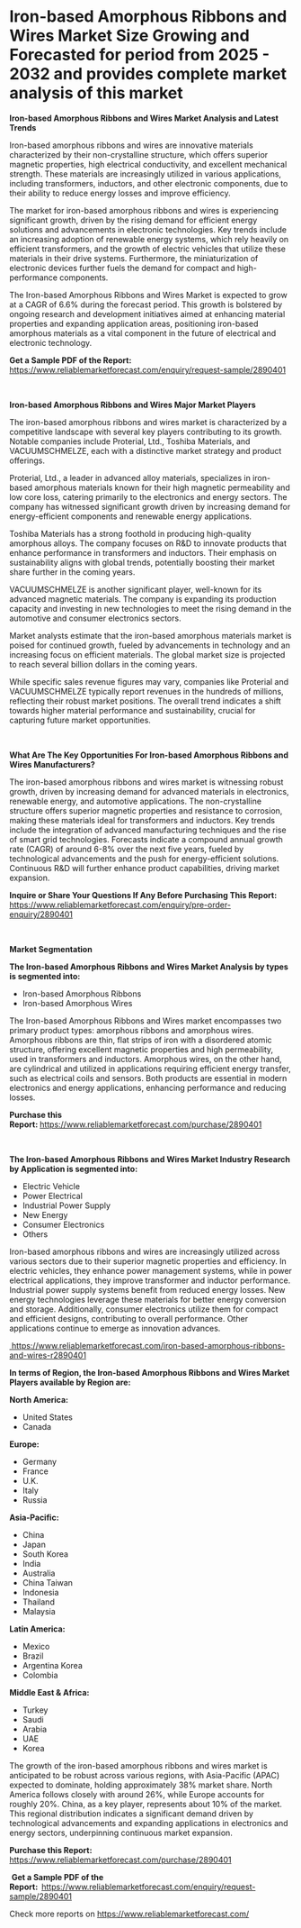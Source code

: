 <p><h1>Iron-based Amorphous Ribbons and Wires Market Size Growing and Forecasted for period from 2025 - 2032 and provides complete market analysis of this market</h1></p><p><strong>Iron-based Amorphous Ribbons and Wires Market Analysis and Latest Trends</strong></p>
<p><p>Iron-based amorphous ribbons and wires are innovative materials characterized by their non-crystalline structure, which offers superior magnetic properties, high electrical conductivity, and excellent mechanical strength. These materials are increasingly utilized in various applications, including transformers, inductors, and other electronic components, due to their ability to reduce energy losses and improve efficiency.</p><p>The market for iron-based amorphous ribbons and wires is experiencing significant growth, driven by the rising demand for efficient energy solutions and advancements in electronic technologies. Key trends include an increasing adoption of renewable energy systems, which rely heavily on efficient transformers, and the growth of electric vehicles that utilize these materials in their drive systems. Furthermore, the miniaturization of electronic devices further fuels the demand for compact and high-performance components.</p><p>The Iron-based Amorphous Ribbons and Wires Market is expected to grow at a CAGR of 6.6% during the forecast period. This growth is bolstered by ongoing research and development initiatives aimed at enhancing material properties and expanding application areas, positioning iron-based amorphous materials as a vital component in the future of electrical and electronic technology.</p></p>
<p><strong>Get a Sample PDF of the Report:&nbsp;</strong> <a href="https://www.reliablemarketforecast.com/enquiry/request-sample/2890401?utm_campaign=3076&utm_medium=2&utm_source=Github&utm_content=ia&utm_term=14032025&utm_id=iron-based-amorphous-ribbons-and-wires">https://www.reliablemarketforecast.com/enquiry/request-sample/2890401</a></p>
<p>&nbsp;</p>
<p><strong>Iron-based Amorphous Ribbons and Wires Major Market Players</strong></p>
<p><p>The iron-based amorphous ribbons and wires market is characterized by a competitive landscape with several key players contributing to its growth. Notable companies include Proterial, Ltd., Toshiba Materials, and VACUUMSCHMELZE, each with a distinctive market strategy and product offerings.</p><p>Proterial, Ltd., a leader in advanced alloy materials, specializes in iron-based amorphous materials known for their high magnetic permeability and low core loss, catering primarily to the electronics and energy sectors. The company has witnessed significant growth driven by increasing demand for energy-efficient components and renewable energy applications.  </p><p>Toshiba Materials has a strong foothold in producing high-quality amorphous alloys. The company focuses on R&D to innovate products that enhance performance in transformers and inductors. Their emphasis on sustainability aligns with global trends, potentially boosting their market share further in the coming years.</p><p>VACUUMSCHMELZE is another significant player, well-known for its advanced magnetic materials. The company is expanding its production capacity and investing in new technologies to meet the rising demand in the automotive and consumer electronics sectors. </p><p>Market analysts estimate that the iron-based amorphous materials market is poised for continued growth, fueled by advancements in technology and an increasing focus on efficient materials. The global market size is projected to reach several billion dollars in the coming years.</p><p>While specific sales revenue figures may vary, companies like Proterial and VACUUMSCHMELZE typically report revenues in the hundreds of millions, reflecting their robust market positions. The overall trend indicates a shift towards higher material performance and sustainability, crucial for capturing future market opportunities.</p></p>
<p>&nbsp;</p>
<p><strong>What Are The Key Opportunities For Iron-based Amorphous Ribbons and Wires Manufacturers?</strong></p>
<p><p>The iron-based amorphous ribbons and wires market is witnessing robust growth, driven by increasing demand for advanced materials in electronics, renewable energy, and automotive applications. The non-crystalline structure offers superior magnetic properties and resistance to corrosion, making these materials ideal for transformers and inductors. Key trends include the integration of advanced manufacturing techniques and the rise of smart grid technologies. Forecasts indicate a compound annual growth rate (CAGR) of around 6-8% over the next five years, fueled by technological advancements and the push for energy-efficient solutions. Continuous R&D will further enhance product capabilities, driving market expansion.</p></p>
<p><strong>Inquire or Share Your Questions If Any Before Purchasing This Report:</strong> <a href="https://www.reliablemarketforecast.com/enquiry/pre-order-enquiry/2890401?utm_campaign=3076&utm_medium=2&utm_source=Github&utm_content=ia&utm_term=14032025&utm_id=iron-based-amorphous-ribbons-and-wires">https://www.reliablemarketforecast.com/enquiry/pre-order-enquiry/2890401</a></p>
<p>&nbsp;</p>
<p><strong>Market Segmentation</strong></p>
<p><strong>The Iron-based Amorphous Ribbons and Wires Market Analysis by types is segmented into:</strong></p>
<p><ul><li>Iron-based Amorphous Ribbons</li><li>Iron-based Amorphous Wires</li></ul></p>
<p><p>The Iron-based Amorphous Ribbons and Wires market encompasses two primary product types: amorphous ribbons and amorphous wires. Amorphous ribbons are thin, flat strips of iron with a disordered atomic structure, offering excellent magnetic properties and high permeability, used in transformers and inductors. Amorphous wires, on the other hand, are cylindrical and utilized in applications requiring efficient energy transfer, such as electrical coils and sensors. Both products are essential in modern electronics and energy applications, enhancing performance and reducing losses.</p></p>
<p><strong>Purchase this Report:&nbsp;</strong><a href="https://www.reliablemarketforecast.com/purchase/2890401?utm_campaign=3076&utm_medium=2&utm_source=Github&utm_content=ia&utm_term=14032025&utm_id=iron-based-amorphous-ribbons-and-wires">https://www.reliablemarketforecast.com/purchase/2890401</a></p>
<p>&nbsp;</p>
<p><strong>The Iron-based Amorphous Ribbons and Wires Market Industry Research by Application is segmented into:</strong></p>
<p><ul><li>Electric Vehicle</li><li>Power Electrical</li><li>Industrial Power Supply</li><li>New Energy</li><li>Consumer Electronics</li><li>Others</li></ul></p>
<p><p>Iron-based amorphous ribbons and wires are increasingly utilized across various sectors due to their superior magnetic properties and efficiency. In electric vehicles, they enhance power management systems, while in power electrical applications, they improve transformer and inductor performance. Industrial power supply systems benefit from reduced energy losses. New energy technologies leverage these materials for better energy conversion and storage. Additionally, consumer electronics utilize them for compact and efficient designs, contributing to overall performance. Other applications continue to emerge as innovation advances.</p></p>
<p><a href="https://www.reliablemarketforecast.com/iron-based-amorphous-ribbons-and-wires-r2890401?utm_campaign=3076&utm_medium=2&utm_source=Github&utm_content=ia&utm_term=14032025&utm_id=iron-based-amorphous-ribbons-and-wires">&nbsp;https://www.reliablemarketforecast.com/iron-based-amorphous-ribbons-and-wires-r2890401</a></p>
<p><strong>In terms of Region, the Iron-based Amorphous Ribbons and Wires Market Players available by Region are:</strong></p>
<p>
    <p> <strong> North America: </strong>
        <ul>
            <li>United States</li>
            <li>Canada</li>
        </ul>
        </p> 
    <p> <strong> Europe: </strong>
        <ul>
            <li>Germany</li>
            <li>France</li>
            <li>U.K.</li>
            <li>Italy</li>
            <li>Russia</li>
        </ul>
        </p> 
    <p> <strong> Asia-Pacific: </strong>
        <ul>
            <li>China</li>
            <li>Japan</li>
            <li>South Korea</li>
            <li>India</li>
            <li>Australia</li>
            <li>China Taiwan</li>
            <li>Indonesia</li>
            <li>Thailand</li>
            <li>Malaysia</li>
        </ul>
        </p> 
    <p> <strong> Latin America: </strong>
        <ul>
            <li>Mexico</li>
            <li>Brazil</li>
            <li>Argentina Korea</li>
            <li>Colombia</li>
        </ul>
        </p> 
    <p> <strong> Middle East & Africa: </strong>
        <ul>
            <li>Turkey</li>
            <li>Saudi</li>
            <li>Arabia</li>
            <li>UAE</li>
            <li>Korea</li>
        </ul>
    </p>
    </p>
<p><p>The growth of the iron-based amorphous ribbons and wires market is anticipated to be robust across various regions, with Asia-Pacific (APAC) expected to dominate, holding approximately 38% market share. North America follows closely with around 26%, while Europe accounts for roughly 20%. China, as a key player, represents about 10% of the market. This regional distribution indicates a significant demand driven by technological advancements and expanding applications in electronics and energy sectors, underpinning continuous market expansion.</p></p>
<p><strong>Purchase this Report: </strong><a href="https://www.reliablemarketforecast.com/purchase/2890401?utm_campaign=3076&utm_medium=2&utm_source=Github&utm_content=ia&utm_term=14032025&utm_id=iron-based-amorphous-ribbons-and-wires">https://www.reliablemarketforecast.com/purchase/2890401</a></p>
<p>&nbsp;<strong>Get a Sample PDF of the Report:&nbsp;&nbsp;</strong><a href="https://www.reliablemarketforecast.com/enquiry/request-sample/2890401?utm_campaign=3076&utm_medium=2&utm_source=Github&utm_content=ia&utm_term=14032025&utm_id=iron-based-amorphous-ribbons-and-wires">https://www.reliablemarketforecast.com/enquiry/request-sample/2890401</a></p>
<p><strong></strong></p>
<p>Check more reports on <a href="https://www.reliablemarketforecast.com/?utm_campaign=3076&utm_medium=2&utm_source=Github&utm_content=ia&utm_term=14032025&utm_id=iron-based-amorphous-ribbons-and-wires">https://www.reliablemarketforecast.com/</a></p>